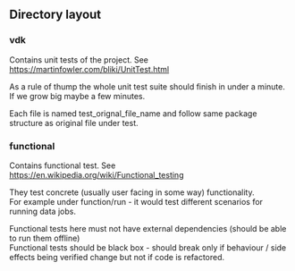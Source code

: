 

## Directory layout

### vdk

Contains unit tests of the project.
See https://martinfowler.com/bliki/UnitTest.html

As a rule of thump the whole unit test suite should finish in under a minute. If we grow big maybe a few minutes.

Each file is named test_orignal_file_name and follow same package structure as original file under test.

### functional

Contains functional test.
See https://en.wikipedia.org/wiki/Functional_testing

They test concrete (usually user facing in some way) functionality.<br>
For example under function/run - it would test different scenarios for running data jobs.

Functional tests here must not have external dependencies (should be able to run them offline)<br>
Functional tests should be black box - should break only if behaviour / side effects being verified change but not if code is refactored.
